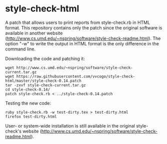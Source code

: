 # style-check-html
A patch that allows users to print reports from style-check.rb in HTML format.
This repository contains only the patch since the original software is available in another website (http://www.cs.umd.edu/~nspring/software/style-check-readme.html).
The option "-w" to write the output in HTML format is the only difference in the command line.

Downloading the code and patching it:
```
wget http://www.cs.umd.edu/~nspring/software/style-check-current.tar.gz
wget https://raw.githubusercontent.com/vvcogo/style-check-html/master/style-check-0.14.patch
tar -zxvf style-check-current.tar.gz
cd style-check-0.14/
patch style-check.rb < ../style-check-0.14.patch
```

Testing the new code:
```
ruby style-check.rb -w test-dirty.tex > test-dirty.html
firefox test-dirty.html
```

User- or system-wide installation is still available in the original style-check's website (http://www.cs.umd.edu/~nspring/software/style-check-readme.html).


